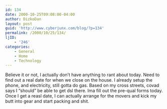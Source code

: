 ```yaml
---
id: 134
date: 2000-10-25T09:08:00-04:00
author: DizkoDan
layout: post
guid: 'http://www.cyberjunx.com/blog/?p=134'
permalink: /2000/10/25/134/
ljID:
    - '246'
categories:
    - General
    - Home
    - Technology
---
```


Believe it or not, I actually don’t have anything to rant about today. Need to find out a real date for when we close on the house. I already setup the phone, and electricity, still gotta do gas. Based on my cross streets, covad says I “should” be able to get dsl there. Ima fill out the pre-qual forms today. Once I get a reasl date, I can actually arrange for the movers and kick my butt into gear and start packing and shit.